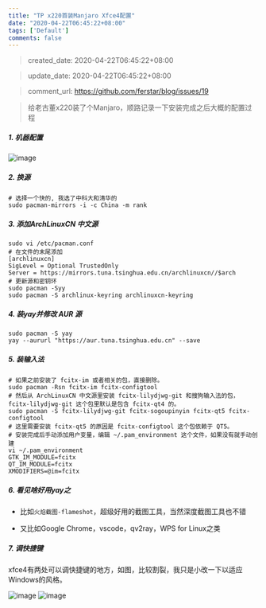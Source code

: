 ```yaml
---
title: "TP x220首装Manjaro Xfce4配置"
date: "2020-04-22T06:45:22+08:00"
tags: ['Default']
comments: false
---
```


> created_date: 2020-04-22T06:45:22+08:00

> update_date: 2020-04-22T06:45:22+08:00

> comment_url: https://github.com/ferstar/blog/issues/19

> 给老古董x220装了个Manjaro，顺路记录一下安装完成之后大概的配置过程

##### 1. 机器配置

![image](https://user-images.githubusercontent.com/2854276/79948260-19c50000-84a6-11ea-9869-291df81aa785.png)

##### 2. 换源

```shell
# 选择一个快的, 我选了中科大和清华的
sudo pacman-mirrors -i -c China -m rank
```

##### 3. 添加ArchLinuxCN 中文源

```shell
sudo vi /etc/pacman.conf
# 在文件的末尾添加
[archlinuxcn]
SigLevel = Optional TrustedOnly
Server = https://mirrors.tuna.tsinghua.edu.cn/archlinuxcn//$arch
# 更新源和密钥环
sudo pacman -Syy
sudo pacman -S archlinux-keyring archlinuxcn-keyring
```

##### 4. 装yay并修改 AUR 源

```shell
sudo pacman -S yay
yay --aururl "https://aur.tuna.tsinghua.edu.cn" --save
```

##### 5. 装输入法

```shell
# 如果之前安装了 fcitx-im 或者相关的包，直接删除。
sudo pacman -Rsn fcitx-im fcitx-configtool
# 然后从 ArchLinuxCN 中文源里安装 fcitx-lilydjwg-git 和搜狗输入法的包， fcitx-lilydjwg-git 这个包里默认是包含 fcitx-qt4 的。
sudo pacman -S fcitx-lilydjwg-git fcitx-sogoupinyin fcitx-qt5 fcitx-configtool
# 这里需要安装 fcitx-qt5 的原因是 fcitx-configtool 这个包依赖于 QT5。
# 安装完成后手动添加用户变量，编辑 ~/.pam_environment 这个文件，如果没有就手动创建
vi ~/.pam_environment
GTK_IM_MODULE=fcitx
QT_IM_MODULE=fcitx
XMODIFIERS=@im=fcitx
```
##### 6. 看见啥好用yay之

- 比如`火焰截图-flameshot`，超级好用的截图工具，当然深度截图工具也不错

- 又比如Google Chrome，vscode，qv2ray，WPS for Linux之类

##### 7. 调快捷键

xfce4有两处可以调快捷键的地方，如图，比较割裂，我只是小改一下以适应Windows的风格。

![image](https://user-images.githubusercontent.com/2854276/79948925-4b8a9680-84a7-11ea-8b67-07a9db2a553a.png)
![image](https://user-images.githubusercontent.com/2854276/79948974-5e9d6680-84a7-11ea-950c-b039e429998c.png)

